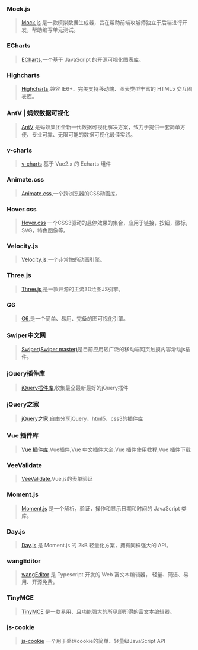 ### Mock.js
>  [Mock.js](http://mockjs.com/) 是一款模拟数据生成器，旨在帮助前端攻城师独立于后端进行开发，帮助编写单元测试。

### ECharts
>  [ECharts](https://echarts.apache.org/zh/index.html),一个基于 JavaScript 的开源可视化图表库。

### Highcharts
>  [Highcharts](https://www.highcharts.com.cn/),兼容 IE6+、完美支持移动端、图表类型丰富的 HTML5 交互图表库。

### AntV | 蚂蚁数据可视化
>  [AntV](https://antv.gitee.io/zh) 是蚂蚁集团全新一代数据可视化解决方案，致力于提供一套简单方便、专业可靠、无限可能的数据可视化最佳实践。

### v-charts
>  [v-charts](https://vue-echarts.github.io/) 基于 Vue2.x 的 Echarts 组件

### Animate.css
>  [Animate.css](https://animate.style/),一个跨浏览器的CSS动画库。

### Hover.css
>  [Hover.css](http://ianlunn.github.io/Hover/) 一个CSS3驱动的悬停效果的集合，应用于链接，按钮，徽标，SVG，特色图像等。

### Velocity.js
>  [Velocity.js](http://velocityjs.org/):一个非常快的动画引擎。

### Three.js
>  [Three.js](https://techbrood.com/threejs/docs/),是一款开源的主流3D绘图JS引擎。

### G6
>  [G6](https://g6.antv.vision/zh),是一个简单、易用、完备的图可视化引擎。

### Swiper中文网
>  [Swiper(Swiper master)](https://www.swiper.com.cn/)是目前应用较广泛的移动端网页触摸内容滑动js插件。

### jQuery插件库
>  [jQuery插件库](https://www.jq22.com/),收集最全最新最好的jQuery插件

### jQuery之家
>  [jQuery之家](http://www.htmleaf.com/),自由分享jQuery、html5、css3的插件库

### Vue 插件库
>  [Vue 插件库](https://www.vue365.cn/),Vue插件,Vue 中文插件大全,Vue 插件使用教程,Vue 插件下载

### VeeValidate
>  [VeeValidate](https://vee-validate.logaretm.com/),Vue.js的表单验证

### Moment.js
>  [Moment.js](https://momentjs.com/) 是一个解析，验证，操作和显示日期和时间的 JavaScript 类库。

### Day.js
>  [Day.js](https://dayjs.gitee.io/zh-CN/) 是 Moment.js 的 2kB 轻量化方案，拥有同样强大的 API。

### wangEditor
>  [wangEditor](https://www.wangeditor.com/) 是 Typescript 开发的 Web 富文本编辑器， 轻量、简洁、易用、开源免费。

### TinyMCE
> [TinyMCE](http://tinymce.ax-z.cn/) 是一款易用、且功能强大的所见即所得的富文本编辑器。

### js-cookie
> [js-cookie](https://www.npmjs.com/package/js-cookie) 一个用于处理cookie的简单、轻量级JavaScript API